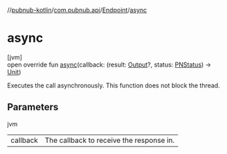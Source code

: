 //[pubnub-kotlin](../../../index.md)/[com.pubnub.api](../index.md)/[Endpoint](index.md)/[async](async.md)

# async

[jvm]\
open override fun [async](async.md)(callback: (result: [Output](index.md)?, status: [PNStatus](../../com.pubnub.api.models.consumer/-p-n-status/index.md)) -&gt; [Unit](https://kotlinlang.org/api/latest/jvm/stdlib/kotlin/-unit/index.html))

Executes the call asynchronously. This function does not block the thread.

## Parameters

jvm

| | |
|---|---|
| callback | The callback to receive the response in. |
